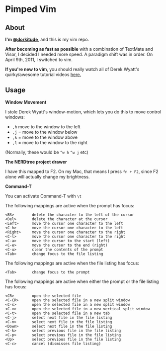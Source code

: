 Pimped Vim
==========



About
-----

**I'm [@dorkitude]**, and this is my vim repo.

**After becoming as fast as possible** with a combination of TextMate and Visor, I decided I needed more speed.  A paradigm shift was in order.  On April 9th, 2011, I switched to vim.

**If you're new to vim**, you should really watch all of Derek Wyatt's quirky/awesome tutorial videos [here.]

  [@dorkitude]: http://twitter.com/dorkitude
  [here.]: http://www.derekwyatt.org/vim/vim-tutorial-videos/vim-novice-tutorial-videos/


Usage
-----

**Window Movement**

I stole Derek Wyatt's window-motion, which lets you do this to move control windows:

 - `,h` move to the window to the left
 - `,j` = move to the window below
 - `,k` = move to the window above
 - `,l` = move to the window to the right

(Normally, these would be `^w h`  `^w j`  etc)


**The NERDtree project drawer**

I have this mapped to F2.  On my Mac, that means I press `fn + F2`, since F2 alone will actually change my brightness.




**Command-T**

You can activate Command-T with `\t` 


The following mappings are active when the prompt has focus:

    <BS>        delete the character to the left of the cursor
    <Del>       delete the character at the cursor
    <Left>      move the cursor one character to the left
    <C-h>       move the cursor one character to the left
    <Right>     move the cursor one character to the right
    <C-l>       move the cursor one character to the right
    <C-a>       move the cursor to the start (left)
    <C-e>       move the cursor to the end (right)
    <C-u>       clear the contents of the prompt
    <Tab>       change focus to the file listing

The following mappings are active when the file listing has focus:

    <Tab>       change focus to the prompt

The following mappings are active when either the prompt or the file listing
has focus:

    <CR>        open the selected file
    <C-CR>      open the selected file in a new split window
    <C-s>       open the selected file in a new split window
    <C-v>       open the selected file in a new vertical split window
    <C-t>       open the selected file in a new tab
    <C-j>       select next file in the file listing
    <C-n>       select next file in the file listing
    <Down>      select next file in the file listing
    <C-k>       select previous file in the file listing
    <C-p>       select previous file in the file listing
    <Up>        select previous file in the file listing
    <C-c>       cancel (dismisses file listing)

